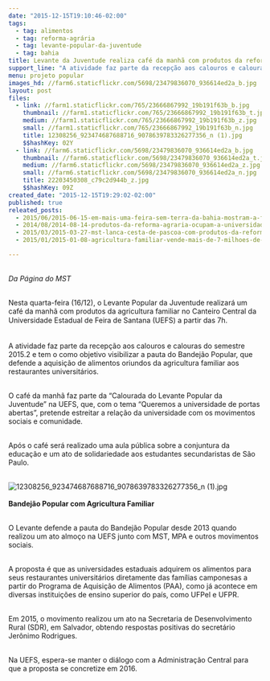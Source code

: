 ```yaml
---
date: "2015-12-15T19:10:46-02:00"
tags:
  - tag: alimentos
  - tag: reforma-agrária
  - tag: levante-popular-da-juventude
  - tag: bahia
title: Levante da Juventude realiza café da manhã com produtos da reforma agrária na UEFS
support_line: "A atividade faz parte da recepção aos calouros e calouras do semestre 2015.2 e tem o como objetivo visibilizar a pauta do Bandejão Popular, que defende a aquisição de alimentos oriundos da agricultura familiar aos restaurantes universitário"
menu: projeto popular
images_hd: //farm6.staticflickr.com/5698/23479836070_936614ed2a_b.jpg
layout: post
files:
  - link: //farm1.staticflickr.com/765/23666867992_19b191f63b_b.jpg
    thumbnail: //farm1.staticflickr.com/765/23666867992_19b191f63b_t.jpg
    medium: //farm1.staticflickr.com/765/23666867992_19b191f63b_z.jpg
    small: //farm1.staticflickr.com/765/23666867992_19b191f63b_n.jpg
    title: 12308256_923474687688716_9078639783326277356_n (1).jpg
    $$hashKey: 02Y
  - link: //farm6.staticflickr.com/5698/23479836070_936614ed2a_b.jpg
    thumbnail: //farm6.staticflickr.com/5698/23479836070_936614ed2a_t.jpg
    medium: //farm6.staticflickr.com/5698/23479836070_936614ed2a_z.jpg
    small: //farm6.staticflickr.com/5698/23479836070_936614ed2a_n.jpg
    title: 22203450308_c79c2d944b_z.jpg
    $$hashKey: 09Z
created_date: "2015-12-15T19:29:02-02:00"
published: true
releated_posts:
  - 2015/06/2015-06-15-em-mais-uma-feira-sem-terra-da-bahia-mostram-a-forca-da-producao-agroecologica.md
  - 2014/08/2014-08-14-produtos-da-reforma-agraria-ocupam-a-universidade-federal-da-bahia.md
  - 2015/03/2015-03-27-mst-lanca-cesta-de-pascoa-com-produtos-da-reforma-agraria.md
  - 2015/01/2015-01-08-agricultura-familiar-vende-mais-de-7-milhoes-de-quilos-de-produtos.md

---
```

<p><br />
<em>Da P&aacute;gina do MST</em></p>

<p><br />
Nesta quarta-feira (16/12), o Levante Popular da Juventude realizar&aacute; um caf&eacute; da manh&atilde;&nbsp;com produtos da agricultura familiar no Canteiro Central da Universidade Estadual de Feira de Santana (UEFS) a partir d<span style="line-height: 20.8px;">as 7h.&nbsp;</span>&nbsp;</p>

<p><br />
A atividade faz&nbsp;parte da recep&ccedil;&atilde;o aos calouros e calouras do semestre 2015.2 e tem o como objetivo visibilizar a pauta do Bandej&atilde;o Popular, que defende a aquisi&ccedil;&atilde;o de alimentos oriundos da agricultura familiar aos restaurantes universit&aacute;rios.&nbsp;</p>

<p><br />
O caf&eacute; da manh&atilde; faz parte da &ldquo;Calourada do Levante Popular da Juventude&rdquo; na UEFS, que, com o tema &ldquo;Queremos a universidade de portas abertas&rdquo;, pretende estreitar a rela&ccedil;&atilde;o da universidade com os movimentos sociais e comunidade.&nbsp;</p>

<p><br />
Ap&oacute;s o caf&eacute;&nbsp;ser&aacute; realizado uma aula p&uacute;blica sobre a conjuntura da educa&ccedil;&atilde;o e um ato de solidariedade aos estudantes secundaristas de S&atilde;o Paulo.</p>

<p><br />
<img alt="12308256_923474687688716_9078639783326277356_n (1).jpg" src="//farm1.staticflickr.com/765/23666867992_19b191f63b_b.jpg" /><br />
<br />
<strong>Bandej&atilde;o Popular com Agricultura Familiar</strong></p>

<p><br />
O Levante defende a pauta do Bandej&atilde;o Popular desde 2013 quando realizou um ato almo&ccedil;o na UEFS junto com MST, MPA e outros movimentos sociais.&nbsp;</p>

<p><br />
A proposta &eacute; que as universidades estaduais adquirem os alimentos para seus restaurantes universit&aacute;rios diretamente das fam&iacute;lias camponesas a partir do Programa de Aquisi&ccedil;&atilde;o de Alimentos (PAA), como j&aacute; acontece em diversas institui&ccedil;&otilde;es de ensino superior do pa&iacute;s, como UFPel e UFPR.</p>

<p><br />
Em 2015, o movimento realizou um ato na Secretaria de Desenvolvimento Rural (SDR), em Salvador, obtendo respostas positivas do secret&aacute;rio Jer&ocirc;nimo Rodrigues.</p>

<p><br />
Na UEFS, espera-se manter o di&aacute;logo com a Administra&ccedil;&atilde;o Central para que a proposta se concretize em 2016.</p>
